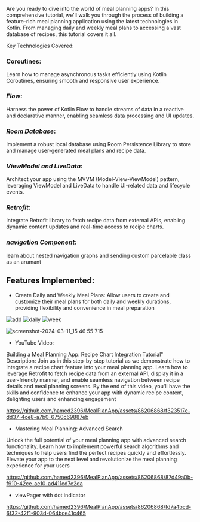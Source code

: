 

Are you ready to dive into the world of meal planning apps? In this comprehensive tutorial, we'll walk you through the process of building a feature-rich meal planning application using the latest technologies in Kotlin. From managing daily and weekly meal plans to accessing a vast database of recipes, this tutorial covers it all.

Key Technologies Covered:

### **Coroutines**:

Learn how to manage asynchronous tasks efficiently using Kotlin Coroutines, ensuring smooth and responsive user experience.

### ***Flow***: 

Harness the power of Kotlin Flow to handle streams of data in a reactive and declarative manner, enabling seamless data processing and UI updates.

### ***Room Database***:

Implement a robust local database using Room Persistence Library to store and manage user-generated meal plans and recipe data.

### ***ViewModel and LiveData***:
Architect your app using the MVVM (Model-View-ViewModel) pattern, leveraging ViewModel and LiveData to handle UI-related data and lifecycle events.

### ***Retrofit***: 

Integrate Retrofit library to fetch recipe data from external APIs, enabling dynamic content updates and real-time access to recipe charts.

### ***navigation Component***:
 learn about nested navigation graphs and sending custom parcelable class as an arumant
## Features Implemented:

* Create Daily and Weekly Meal Plans:
  Allow users to create and customize their meal plans for both daily and weekly durations, providing flexibility and convenience in meal preparation
  
![add](https://github.com/hamed2396/MealPlanApp/assets/86206868/0e71e883-76c1-4302-a817-454bf56d86ed)  ![daily](https://github.com/hamed2396/MealPlanApp/assets/86206868/a1fa8633-fad0-447d-bbce-83632ef4a9d8)  ![week](https://github.com/hamed2396/MealPlanApp/assets/86206868/55d8d693-690f-4dd5-a704-18f8bb4225ed)



 ![screenshot-2024-03-11_15 46 55 715](https://github.com/hamed2396/MealPlanApp/assets/86206868/75920915-154a-4789-8652-047de625225a)

* YouTube Video:


Building a Meal Planning App: Recipe Chart Integration Tutorial"
Description: Join us in this step-by-step tutorial as we demonstrate how to integrate a recipe chart feature into your meal planning app. Learn how to leverage Retrofit to fetch recipe data from an external API, display it in a user-friendly manner, and enable seamless navigation between recipe details and meal planning screens. By the end of this video, you'll have the skills and confidence to enhance your app with dynamic recipe content, delighting users and enhancing engagement

https://github.com/hamed2396/MealPlanApp/assets/86206868/f323517e-dd37-4ce8-a7b0-6750c69887eb

  




* Mastering Meal Planning: Advanced Search
  
Unlock the full potential of your meal planning app with advanced search functionality. Learn how to implement powerful search algorithms and techniques to help users find the perfect recipes quickly and effortlessly. Elevate your app to the next level and revolutionize the meal planning experience for your users


https://github.com/hamed2396/MealPlanApp/assets/86206868/87d49a0b-f910-42ce-ae10-ad411cd7e2da






* viewPager with dot indicator


https://github.com/hamed2396/MealPlanApp/assets/86206868/fd7a4bcd-6f32-42f1-903d-064bce41c465

